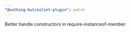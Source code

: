 ```yaml
---
"@nothing-but/eslint-plugin": patch
---
```


Better handle constructors in require-instanceof-member
